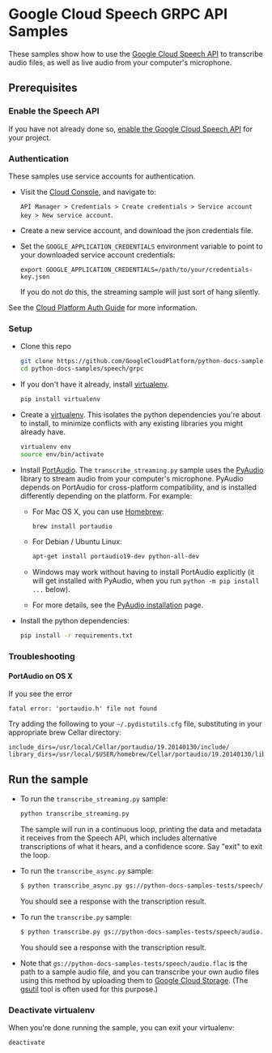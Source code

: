 # Google Cloud Speech GRPC API Samples

These samples show how to use the [Google Cloud Speech API][speech-api]
to transcribe audio files, as well as live audio from your computer's
microphone.

[speech-api]: http://cloud.google.com/speech

## Prerequisites

### Enable the Speech API

If you have not already done so, [enable the Google Cloud Speech
API](console-speech) for your project.

[console-speech]: https://console.cloud.google.com/apis/api/speech.googleapis.com/overview?project=_

### Authentication

These samples use service accounts for authentication.

* Visit the [Cloud Console][cloud-console], and navigate to:

    `API Manager > Credentials > Create credentials > Service account key > New
    service account`.
* Create a new service account, and download the json credentials file.
* Set the `GOOGLE_APPLICATION_CREDENTIALS` environment variable to point to your
  downloaded service account credentials:

      export GOOGLE_APPLICATION_CREDENTIALS=/path/to/your/credentials-key.json

  If you do not do this, the streaming sample will just sort of hang silently.

See the [Cloud Platform Auth Guide][auth-guide] for more information.

[cloud-console]: https://console.cloud.google.com
[auth-guide]: https://cloud.google.com/docs/authentication#developer_workflow

### Setup

* Clone this repo

  ```sh
  git clone https://github.com/GoogleCloudPlatform/python-docs-samples.git
  cd python-docs-samples/speech/grpc
  ```
  
* If you don't have it already, install [virtualenv][virtualenv].

  ```sh
  pip install virtualenv
  ```

* Create a [virtualenv][virtualenv]. This isolates the python dependencies
  you're about to install, to minimize conflicts with any existing libraries you
  might already have.

  ```sh
  virtualenv env
  source env/bin/activate
  ```

* Install [PortAudio][portaudio]. The `transcribe_streaming.py` sample uses the
  [PyAudio][pyaudio] library to stream audio from your computer's
  microphone. PyAudio depends on PortAudio for cross-platform compatibility, and
  is installed differently depending on the platform. For example:

  * For Mac OS X, you can use [Homebrew][brew]:

    ```sh
    brew install portaudio
    ```

  * For Debian / Ubuntu Linux:

    ```sh
    apt-get install portaudio19-dev python-all-dev
    ```

  * Windows may work without having to install PortAudio explicitly (it will get
    installed with PyAudio, when you run `python -m pip install ...` below).

  * For more details, see the [PyAudio installation][pyaudio-install] page.

* Install the python dependencies:

    ```sh
    pip install -r requirements.txt
    ```

[pyaudio]: https://people.csail.mit.edu/hubert/pyaudio/
[portaudio]: http://www.portaudio.com/
[pyaudio-install]: https://people.csail.mit.edu/hubert/pyaudio/#downloads
[pip]: https://pip.pypa.io/en/stable/installing/
[virtualenv]: https://virtualenv.pypa.io/en/stable/installation/
[brew]: http://brew.sh

### Troubleshooting

#### PortAudio on OS X

If you see the error

    fatal error: 'portaudio.h' file not found

Try adding the following to your `~/.pydistutils.cfg` file,
substituting in your appropriate brew Cellar directory:

    include_dirs=/usr/local/Cellar/portaudio/19.20140130/include/
    library_dirs=/usr/local/$USER/homebrew/Cellar/portaudio/19.20140130/lib/

## Run the sample

* To run the `transcribe_streaming.py` sample:

    ```sh
    python transcribe_streaming.py
    ```

    The sample will run in a continuous loop, printing the data and metadata
    it receives from the Speech API, which includes alternative transcriptions
    of what it hears, and a confidence score. Say "exit" to exit the loop.

* To run the `transcribe_async.py` sample:

    ```sh
    $ python transcribe_async.py gs://python-docs-samples-tests/speech/audio.flac
    ```

    You should see a response with the transcription result.

* To run the `transcribe.py` sample:

    ```sh
    $ python transcribe.py gs://python-docs-samples-tests/speech/audio.flac
    ```

    You should see a response with the transcription result.

* Note that `gs://python-docs-samples-tests/speech/audio.flac` is the path to a
  sample audio file, and you can transcribe your own audio files using this
  method by uploading them to [Google Cloud Storage][gcs]. (The [gsutil][gsutil]
  tool is often used for this purpose.)

[gcs]: https://cloud.google.com/storage
[gsutil]: https://cloud.google.com/storage/docs/gsutil

### Deactivate virtualenv

When you're done running the sample, you can exit your virtualenv:

```
deactivate
```
